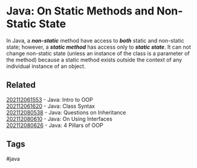 # Java: On Static Methods and Non-Static State
In Java, a ***non-static*** method have access to ***both*** static and
non-static state; however, a ***static method*** has access only to
***static state***. It can not change non-static state (unless an instance of
the class is a parameter of the method) because a static method exists outside
the context of any individual instance of an object. 


## Related
[202112061553](../202112061553) - Java: Intro to OOP\
[202112061620](../202112061620) - Java: Class Syntax\
[202112080538](../202112080538) - Java: Questions on Inheritance\
[202112080610](../202112080610) - Java: On Using Interfaces\
[202112080626](../202112080626) - Java: 4 Pillars of OOP


## Tags
#java
